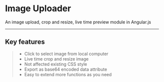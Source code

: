 Image Uploader
===================
An image upload, crop and resize, live time preview module in Angular.js

----------

## Key features
> - Click to select image from local computer
> - Live time crop and resize image
> - Not affected existing CSS style
> - Export as base64 encoded data attribute
> - Easy to extend more functions as you need 
